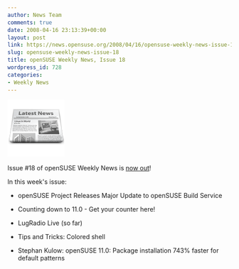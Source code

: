 ```yaml
---
author: News Team
comments: true
date: 2008-04-16 23:13:39+00:00
layout: post
link: https://news.opensuse.org/2008/04/16/opensuse-weekly-news-issue-18/
slug: opensuse-weekly-news-issue-18
title: openSUSE Weekly News, Issue 18
wordpress_id: 728
categories:
- Weekly News
---
```


![news](/wp-content/uploads/2007/11/knewsticker.png)

Issue #18 of openSUSE Weekly News is [now out](http://en.opensuse.org/OpenSUSE_Weekly_News/18)!

In this week's issue:



	
  * openSUSE Project Releases Major Update to openSUSE Build Service


	
  * Counting down to 11.0 - Get your counter here!


	
  * LugRadio Live (so far)


	
  * Tips and Tricks: Colored shell


	
  * Stephan Kulow: openSUSE 11.0: Package installation 743% faster for default patterns 


